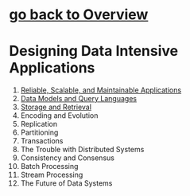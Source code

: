 # [go back to Overview](https://github.com/c4arl0s#main-projects)

# Designing Data Intensive Applications

1. [Reliable, Scalable, and Maintainable Applications](https://github.com/c4arl0s/1ReliableScalableAndMaintainableApplications#1-reliable-scalable-and-maintainable-applications---content)
2. [Data Models and Query Languages](https://github.com/c4arl0s/2DataModelsAndQueryLanguages#2-data-models-and-query-languages---content)
3. [Storage and Retrieval](https://github.com/c4arl0s/3StorageAndRetrieval#3-storage-and-retrieval---content)
4. Encoding and Evolution
5. Replication
6. Partitioning
7. Transactions
8. The Trouble with Distributed Systems
9. Consistency and Consensus
10. Batch Processing
11. Stream Processing
12. The Future of Data Systems